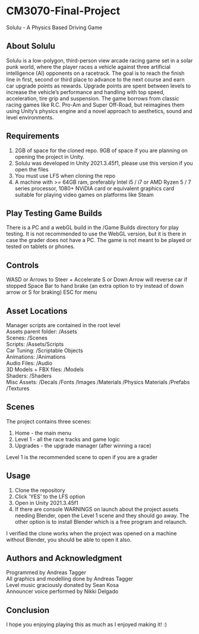 # CM3070-Final-Project
 Solulu - A Physics Based Driving Game

## About Solulu
Solulu is a low-polygon, third-person view arcade racing game set in a solar punk world, where the player races a vehicle against three artificial intelligence (AI) opponents on a racetrack. The goal is to reach the finish line in first, second or third place to advance to the next course and earn car upgrade points as rewards. Upgrade points are spent between levels to increase the vehicle’s performance and handling with top speed, acceleration, tire grip and suspension. The game borrows from classic racing games like R.C. Pro-Am and Super Off-Road, but reimagines them using Unity’s physics engine and a novel approach to aesthetics, sound and level environments. 

## Requirements
1. 2GB of space for the cloned repo. 9GB of space if you are planning on opening the project in Unity.
2. Solulu was developed in Unity 2021.3.45f1, please use this version if you open the files
3. You must use LFS when cloning the repo
4. A machine with >= 64GB ram, preferably Intel i5 / i7 or AMD Ryzen 5 / 7 series processor, 1080+ NViDIA card or equivalent graphics card suitable for playing video games on platforms like Steam

## Play Testing Game Builds
 There is a PC and a webGL build in the /Game Builds directory for play testing.
 It is not recommended to use the WebGL version, but it is there in case the grader does not have a PC.
 The game is not meant to be played or tested on tablets or phones.

## Controls
WASD or Arrows to Steer + Accelerate
S or Down Arrow will reverse car if stopped
Space Bar to hand brake (an extra option to try instead of down arrow or S for braking)
ESC for menu

## Asset Locations
Manager scripts are contained in the root level<br />
Assets parent folder: /Assets<br />
Scenes: /Scenes<br />
Scripts: /Assets/Scripts<br />
Car Tuning: /Scriptable Objects<br />
Animations: /Animations<br />
Audio Files: /Audio<br />
3D Models + FBX files: /Models<br />
Shaders: /Shaders<br />
Misc Assets: /Decals /Fonts /Images /Materials /Physics Materials /Prefabs /Textures<br />

 ## Scenes
 The project contains three scenes:
 1. Home - the main menu
 2. Level 1 - all the race tracks and game logic
 3. Upgrades - the upgrade manager (after winning a race)

 Level 1 is the recommended scene to open if you are a grader

## Usage
1. Clone the repository
2. Click 'YES' to the LFS option
3. Open in Unity 2021.3.45f1
4. If there are console WARNINGS on launch about the project assets needing Blender, open the Level 1 scene and they should go away. The other option is to install Blender which is a free program and relaunch.

I verified the clone works when the project was opened on a machine without Blender, you should be able to open it also.

## Authors and Acknowledgment
Programmed by Andreas Tagger<br />
All graphics and modelling done by Andreas Tagger<br />
Level music graciously donated by Sean Kosa<br />
Announcer voice performed by Nikki Delgado

## Conclusion
I hope you enjoying playing this as much as I enjoyed making it! :)